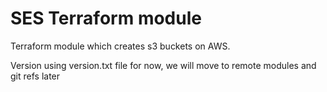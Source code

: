 # SES Terraform module

Terraform module which creates s3 buckets on AWS.

Version using version.txt file for now, we will move to remote modules and git refs later
